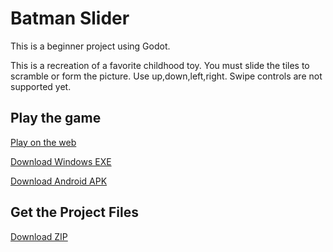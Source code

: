 # Batman Slider

This is a beginner project using Godot. 

This is a recreation of a favorite childhood toy. You must slide the tiles to scramble or form the picture. 
Use up,down,left,right. Swipe controls are not supported yet.

## Play the game

[Play on the web](https://dirtslayer.github.io/Batman-Slider/Batman%20Slider.html)

[Download Windows EXE](./Batman%20Slider.exe)

[Download Android APK](./Batman%20Slider.apk)

## Get the Project Files

[Download ZIP](./Batman%20Slider.zip)